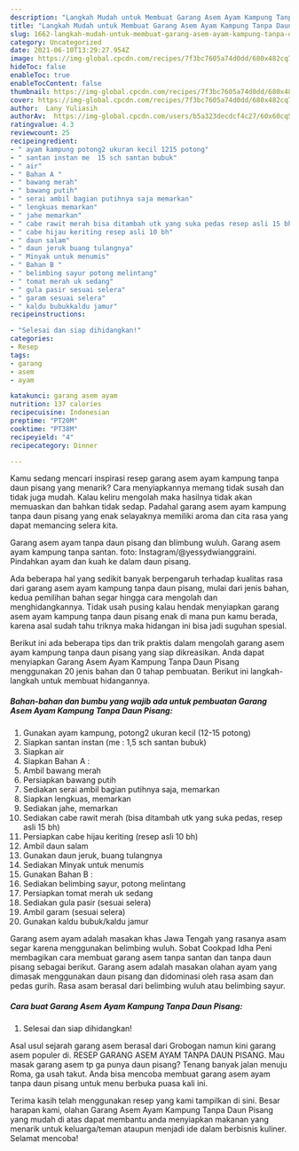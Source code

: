 ```yaml
---
description: "Langkah Mudah untuk Membuat Garang Asem Ayam Kampung Tanpa Daun Pisang, Menggugah Selera"
title: "Langkah Mudah untuk Membuat Garang Asem Ayam Kampung Tanpa Daun Pisang, Menggugah Selera"
slug: 1662-langkah-mudah-untuk-membuat-garang-asem-ayam-kampung-tanpa-daun-pisang-menggugah-selera
category: Uncategorized
date: 2021-06-10T13:29:27.954Z
image: https://img-global.cpcdn.com/recipes/7f3bc7605a74d0dd/680x482cq70/garang-asem-ayam-kampung-tanpa-daun-pisang-foto-resep-utama.jpg
hideToc: false
enableToc: true
enableTocContent: false
thumbnail: https://img-global.cpcdn.com/recipes/7f3bc7605a74d0dd/680x482cq70/garang-asem-ayam-kampung-tanpa-daun-pisang-foto-resep-utama.jpg
cover: https://img-global.cpcdn.com/recipes/7f3bc7605a74d0dd/680x482cq70/garang-asem-ayam-kampung-tanpa-daun-pisang-foto-resep-utama.jpg
author:  Lany Yuliasih
authorAv:  https://img-global.cpcdn.com/users/b5a323decdcf4c27/60x60cq50/avatar.jpg
ratingvalue: 4.3
reviewcount: 25
recipeingredient:
- " ayam kampung potong2 ukuran kecil 1215 potong"
- " santan instan me  15 sch santan bubuk"
- " air"
- " Bahan A "
- " bawang merah"
- " bawang putih"
- " serai ambil bagian putihnya saja memarkan"
- " lengkuas memarkan"
- " jahe memarkan"
- " cabe rawit merah bisa ditambah utk yang suka pedas resep asli 15 bh"
- " cabe hijau keriting resep asli 10 bh"
- " daun salam"
- " daun jeruk buang tulangnya"
- " Minyak untuk menumis"
- " Bahan B "
- " belimbing sayur potong melintang"
- " tomat merah uk sedang"
- " gula pasir sesuai selera"
- " garam sesuai selera"
- " kaldu bubukkaldu jamur"
recipeinstructions:

- "Selesai dan siap dihidangkan!"
categories:
- Resep
tags:
- garang
- asem
- ayam

katakunci: garang asem ayam 
nutrition: 137 calories
recipecuisine: Indonesian
preptime: "PT20M"
cooktime: "PT38M"
recipeyield: "4"
recipecategory: Dinner

---
```



Kamu sedang mencari inspirasi resep garang asem ayam kampung tanpa daun pisang yang menarik? Cara menyiapkannya memang tidak susah dan tidak juga mudah. Kalau keliru mengolah maka hasilnya tidak akan memuaskan dan bahkan tidak sedap. Padahal garang asem ayam kampung tanpa daun pisang yang enak selayaknya memiliki aroma dan cita rasa yang dapat memancing selera kita.


Garang asem ayam tanpa daun pisang dan blimbung wuluh. Garang asem ayam kampung tanpa santan. foto: Instagram/@yessydwianggraini. Pindahkan ayam dan kuah ke dalam daun pisang.

Ada beberapa hal yang sedikit banyak berpengaruh terhadap kualitas rasa dari garang asem ayam kampung tanpa daun pisang, mulai dari jenis bahan, kedua pemilihan bahan segar hingga cara mengolah dan menghidangkannya. Tidak usah pusing kalau hendak menyiapkan garang asem ayam kampung tanpa daun pisang enak di mana pun kamu berada, karena asal sudah tahu triknya maka hidangan ini bisa jadi suguhan spesial.


Berikut ini ada beberapa tips dan trik praktis dalam mengolah garang asem ayam kampung tanpa daun pisang yang siap dikreasikan. Anda dapat menyiapkan Garang Asem Ayam Kampung Tanpa Daun Pisang menggunakan 20 jenis bahan dan 0 tahap pembuatan. Berikut ini langkah-langkah untuk membuat hidangannya.

<!--inarticleads1-->

##### Bahan-bahan dan bumbu yang wajib ada untuk pembuatan Garang Asem Ayam Kampung Tanpa Daun Pisang:

1. Gunakan  ayam kampung, potong2 ukuran kecil (12-15 potong)
1. Siapkan  santan instan (me : 1,5 sch santan bubuk)
1. Siapkan  air
1. Siapkan  Bahan A :
1. Ambil  bawang merah
1. Persiapkan  bawang putih
1. Sediakan  serai ambil bagian putihnya saja, memarkan
1. Siapkan  lengkuas, memarkan
1. Sediakan  jahe, memarkan
1. Sediakan  cabe rawit merah (bisa ditambah utk yang suka pedas, resep asli 15 bh)
1. Persiapkan  cabe hijau keriting (resep asli 10 bh)
1. Ambil  daun salam
1. Gunakan  daun jeruk, buang tulangnya
1. Sediakan  Minyak untuk menumis
1. Gunakan  Bahan B :
1. Sediakan  belimbing sayur, potong melintang
1. Persiapkan  tomat merah uk sedang
1. Sediakan  gula pasir (sesuai selera)
1. Ambil  garam (sesuai selera)
1. Gunakan  kaldu bubuk/kaldu jamur


Garang asem ayam adalah masakan khas Jawa Tengah yang rasanya asam segar karena menggunakan belimbing wuluh. Sobat Cookpad Idha Peni membagikan cara membuat garang asem tanpa santan dan tanpa daun pisang sebagai berikut. Garang asem adalah masakan olahan ayam yang dimasak menggunakan daun pisang dan didominasi oleh rasa asam dan pedas gurih. Rasa asam berasal dari belimbing wuluh atau belimbing sayur. 

<!--inarticleads2-->

##### Cara buat Garang Asem Ayam Kampung Tanpa Daun Pisang:


1. Selesai dan siap dihidangkan!

Asal usul sejarah garang asem berasal dari Grobogan namun kini garang asem populer di. RESEP GARANG ASEM AYAM TANPA DAUN PISANG. Mau masak garang asem tp ga punya daun pisang? Tenang banyak jalan menuju Roma, ga usah takut. Anda bisa mencoba membuat garang asem ayam tanpa daun pisang untuk menu berbuka puasa kali ini. 

Terima kasih telah menggunakan resep yang kami tampilkan di sini. Besar harapan kami, olahan Garang Asem Ayam Kampung Tanpa Daun Pisang yang mudah di atas dapat membantu anda menyiapkan makanan yang menarik untuk keluarga/teman ataupun menjadi ide dalam berbisnis kuliner. Selamat mencoba!
